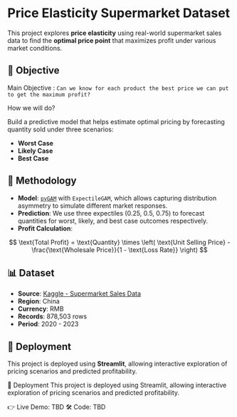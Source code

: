 # Price Elasticity Supermarket Dataset

This project explores **price elasticity** using real-world supermarket sales data to find the **optimal price point** that maximizes profit under various market conditions.

## 📌 Objective

Main Objective : `Can we know for each product the best price we can put to get the maximum profit?`

How we will do?

Build a predictive model that helps estimate optimal pricing by forecasting quantity sold under three scenarios:
- **Worst Case**
- **Likely Case**
- **Best Case**

## 🧠 Methodology

- **Model**: [`pyGAM`](https://pygam.readthedocs.io/en/latest/) with `ExpectileGAM`, which allows capturing distribution asymmetry to simulate different market responses.
- **Prediction**: We use three expectiles (0.25, 0.5, 0.75) to forecast quantities for worst, likely, and best case outcomes respectively.
- **Profit Calculation**:

$$
\text{Total Profit} = \text{Quantity} \times \left( \text{Unit Selling Price} - \frac{\text{Wholesale Price}}{1 - \text{Loss Rate}} \right)
$$

## 📊 Dataset

- **Source**: [Kaggle - Supermarket Sales Data](https://www.kaggle.com/datasets/yapwh1208/supermarket-sales-data/data)
- **Region**: China
- **Currency**: RMB
- **Records**: 878,503 rows
- **Period**: 2020 - 2023

## 🚀 Deployment

This project is deployed using **Streamlit**, allowing interactive exploration of pricing scenarios and predicted profitability.


🚀 Deployment
This project is deployed using Streamlit, allowing interactive exploration of pricing scenarios and predicted profitability.

👉 Live Demo: TBD
🛠 Code: TBD

